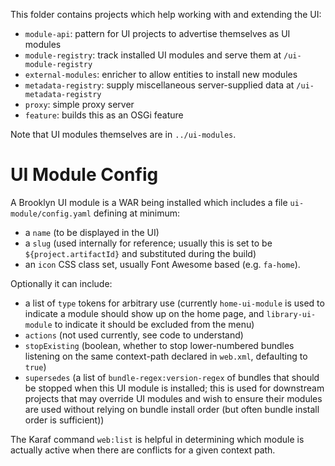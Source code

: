 This folder contains projects which help working with and extending the UI:

* `module-api`: pattern for UI projects to advertise themselves as UI modules
* `module-registry`: track installed UI modules and serve them at `/ui-module-registry`
* `external-modules`: enricher to allow entities to install new modules 
* `metadata-registry`: supply miscellaneous server-supplied data at `/ui-metadata-registry`
* `proxy`: simple proxy server
* `feature`: builds this as an OSGi feature 

Note that UI modules themselves are in `../ui-modules`.

# UI Module Config

A Brooklyn UI module is a WAR being installed which includes a file `ui-module/config.yaml`
defining at minimum:

* a `name` (to be displayed in the UI)
* a `slug` (used internally for reference; usually this is set to be `${project.artifactId}` and substituted during the build)
* an `icon` CSS class set, usually Font Awesome based (e.g. `fa-home`).  

Optionally it can include:

* a list of `type` tokens for arbitrary use (currently `home-ui-module` is used to indicate a module should
  show up on the home page, and `library-ui-module` to indicate it should be excluded from the menu)
* `actions` (not used currently, see code to understand)
* `stopExisting` (boolean, whether to stop lower-numbered bundles listening on the same
  context-path declared in `web.xml`, defaulting to `true`)
* `supersedes` (a list of `bundle-regex:version-regex` of bundles that should be stopped 
  when this UI module is installed; this is used for downstream projects that may override UI modules 
  and wish to ensure their modules are used without relying on bundle install order (but often bundle install order is sufficient))

The Karaf command `web:list` is helpful in determining which module is actually active
when there are conflicts for a given context path.

<!--
  Licensed to the Apache Software Foundation (ASF) under one
  or more contributor license agreements.  See the NOTICE file
  distributed with this work for additional information
  regarding copyright ownership.  The ASF licenses this file
  to you under the Apache License, Version 2.0 (the
  "License"); you may not use this file except in compliance
  with the License.  You may obtain a copy of the License at

      http://www.apache.org/licenses/LICENSE-2.0

  Unless required by applicable law or agreed to in writing,
  software distributed under the License is distributed on an
  "AS IS" BASIS, WITHOUT WARRANTIES OR CONDITIONS OF ANY
  KIND, either express or implied.  See the License for the
  specific language governing permissions and limitations
  under the License.
-->
